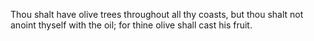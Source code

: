 Thou shalt have olive trees throughout all thy coasts, but thou shalt not anoint thyself with the oil; for thine olive shall cast his fruit.
